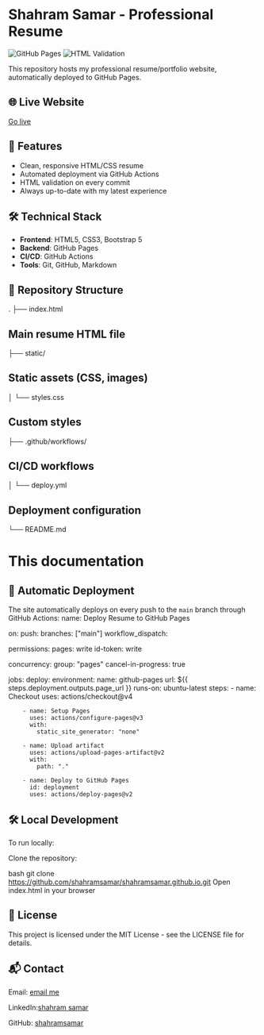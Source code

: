# Shahram Samar - Professional Resume

![GitHub Pages](https://github.com/shahramsamar/shahramsamar.github.io/actions/workflows/deploy.yml/badge.svg)
![HTML Validation](https://img.shields.io/badge/HTML-Valid-brightgreen)

This repository hosts my professional resume/portfolio website, automatically deployed to GitHub Pages.

## 🌐 Live Website
[Go live](shahramsamar.netlify.app/)

## 🚀 Features
- Clean, responsive HTML/CSS resume
- Automated deployment via GitHub Actions
- HTML validation on every commit
- Always up-to-date with my latest experience

## 🛠️ Technical Stack
- **Frontend**: HTML5, CSS3, Bootstrap 5
- **Backend**: GitHub Pages
- **CI/CD**: GitHub Actions
- **Tools**: Git, GitHub, Markdown

## 📂 Repository Structure
. ├── index.html
 ## Main resume HTML file
   ├── static/ 
 ## Static assets (CSS, images)
   │ └── styles.css 
 ## Custom styles
   ├── .github/workflows/
 ## CI/CD workflows
   │ └── deploy.yml
 ## Deployment configuration
   └── README.md 
# This documentation
## 🚄 Automatic Deployment
The site automatically deploys on every push to the `main` branch through GitHub Actions:
name: Deploy Resume to GitHub Pages

  on:
    push:
      branches: ["main"]
    workflow_dispatch:
  
  permissions:
    pages: write
    id-token: write
  
  concurrency:
    group: "pages"
    cancel-in-progress: true
  
  jobs:
    deploy:
      environment:
        name: github-pages
        url: ${{ steps.deployment.outputs.page_url }}
      runs-on: ubuntu-latest
      steps:
        - name: Checkout
          uses: actions/checkout@v4
  
        - name: Setup Pages
          uses: actions/configure-pages@v3
          with:
            static_site_generator: "none"
  
        - name: Upload artifact
          uses: actions/upload-pages-artifact@v2
          with:
            path: "."
  
        - name: Deploy to GitHub Pages
          id: deployment
          uses: actions/deploy-pages@v2
        
## 🛠️ Local Development
To run locally:

Clone the repository:

bash
git clone https://github.com/shahramsamar/shahramsamar.github.io.git
Open index.html in your browser

## 📜 License
This project is licensed under the MIT License - see the LICENSE file for details.

## 📬 Contact
Email: [email me](shahramsamar.dev@gmail.com)

LinkedIn:[shahram samar](https://www.linkedin.com/in/shahram-samar/) 

GitHub: [shahramsamar]( https://github.com/shahramsamar)

